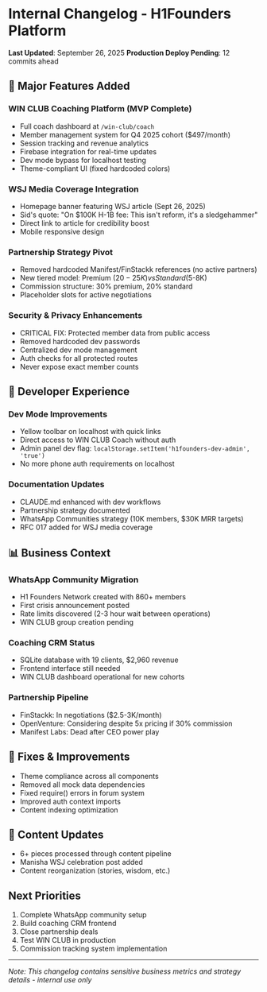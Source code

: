 # Internal Changelog - H1Founders Platform
**Last Updated**: September 26, 2025
**Production Deploy Pending**: 12 commits ahead

## 🚀 Major Features Added

### WIN CLUB Coaching Platform (MVP Complete)
- Full coach dashboard at `/win-club/coach`
- Member management system for Q4 2025 cohort ($497/month)
- Session tracking and revenue analytics
- Firebase integration for real-time updates
- Dev mode bypass for localhost testing
- Theme-compliant UI (fixed hardcoded colors)

### WSJ Media Coverage Integration
- Homepage banner featuring WSJ article (Sept 26, 2025)
- Sid's quote: "On $100K H-1B fee: This isn't reform, it's a sledgehammer"
- Direct link to article for credibility boost
- Mobile responsive design

### Partnership Strategy Pivot
- Removed hardcoded Manifest/FinStackk references (no active partners)
- New tiered model: Premium ($20-25K) vs Standard ($5-8K)
- Commission structure: 30% premium, 20% standard
- Placeholder slots for active negotiations

### Security & Privacy Enhancements
- CRITICAL FIX: Protected member data from public access
- Removed hardcoded dev passwords
- Centralized dev mode management
- Auth checks for all protected routes
- Never expose exact member counts

## 🔧 Developer Experience

### Dev Mode Improvements
- Yellow toolbar on localhost with quick links
- Direct access to WIN CLUB Coach without auth
- Admin panel dev flag: `localStorage.setItem('h1founders-dev-admin', 'true')`
- No more phone auth requirements on localhost

### Documentation Updates
- CLAUDE.md enhanced with dev workflows
- Partnership strategy documented
- WhatsApp Communities strategy (10K members, $30K MRR targets)
- RFC 017 added for WSJ media coverage

## 📊 Business Context

### WhatsApp Community Migration
- H1 Founders Network created with 860+ members
- First crisis announcement posted
- Rate limits discovered (2-3 hour wait between operations)
- WIN CLUB group creation pending

### Coaching CRM Status
- SQLite database with 19 clients, $2,960 revenue
- Frontend interface still needed
- WIN CLUB dashboard operational for new cohorts

### Partnership Pipeline
- FinStackk: In negotiations ($2.5-3K/month)
- OpenVenture: Considering despite 5x pricing if 30% commission
- Manifest Labs: Dead after CEO power play

## 🐛 Fixes & Improvements
- Theme compliance across all components
- Removed all mock data dependencies
- Fixed require() errors in forum system
- Improved auth context imports
- Content indexing optimization

## 📝 Content Updates
- 6+ pieces processed through content pipeline
- Manisha WSJ celebration post added
- Content reorganization (stories, wisdom, etc.)

## Next Priorities
1. Complete WhatsApp community setup
2. Build coaching CRM frontend
3. Close partnership deals
4. Test WIN CLUB in production
5. Commission tracking system implementation

---
*Note: This changelog contains sensitive business metrics and strategy details - internal use only*